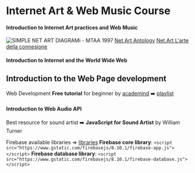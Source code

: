 # Internet Art & Web Music Course
#### Introduction to Internet Art practices and Web Music
![SIMPLE NET ART DIAGRAMi - MTAA 1997](https://www.google.com/url?sa=i&url=https%3A%2F%2Fcommons.wikimedia.org%2Fwiki%2FFile%3ASimple_Net_Art_Diagram_-_non-animated_version.png&psig=AOvVaw3e99P5d_myitjboiGXRrVJ&ust=1648731963196000&source=images&cd=vfe&ved=0CAgQjRxqFwoTCPjD76nz7fYCFQAAAAAdAAAAABAE)
[Net Art Antology](https://anthology.rhizome.org/)
[Net.Art L'arte della connesione](https://monoskop.org/images/7/71/Deseriis_Marco_Marano_Giuseppe_Net_art_L_arte_della_connessione.pdf)   

#### Introduction to Internet and the World Wide Web 
## Introduction to the Web Page development
Web Development **Free tutorial** for beginner by [academind](https://pro.academind.com/) :arrow_right: [playlist](https://www.youtube.com/watch?v=NXG0ETguPsg)

#### Introduction to Web Audio API
Best resource for sound artist :arrow_right: **JavaScript for Sound Artist** by William Turner

Firebase available libraries => [libraries](https://firebase.google.com/docs/web/learn-more?authuser=0&hl=en#available-libraries)
**Firebase core library**: `<script src="https://www.gstatic.com/firebasejs/8.10.1/firebase-app.js"></script>`
**Firebase database library**: `<script src="https://www.gstatic.com/firebasejs/8.10.1/firebase-database.js"></script>`

